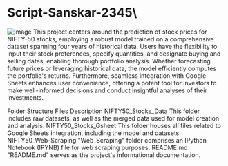 # Script-Sanskar-2345\
![image](https://github.com/kteshubham256/Script-Sanskar-2345/assets/148578267/40489b36-6cbf-4061-ad62-7126a6c4de97)
This project centers around the prediction of stock prices for NIFTY-50 stocks, employing a robust model trained on a comprehensive dataset spanning four years of historical data. Users have the flexibility to input their stock preferences, specify quantities, and designate buying and selling dates, enabling thorough portfolio analysis. Whether forecasting future prices or leveraging historical data, the model efficiently computes the portfolio's returns. Furthermore, seamless integration with Google Sheets enhances user convenience, offering a potent tool for investors to make well-informed decisions and conduct insightful analyses of their investments.

Folder Structure
Files	Description
NIFTY50_Stocks_Data	This folder includes raw datasets, as well as the merged data used for model creation and analysis.
NIFTY50_Stocks_Gsheet	This folder houses all files related to Google Sheets integration, including the model and datasets.
NIFTY50_Web-Scraping	"Web_Scraping" folder comprises an IPython Notebook (IPYNB) file for web scraping purposes.
README.md	"README.md" serves as the project's informational documentation.
